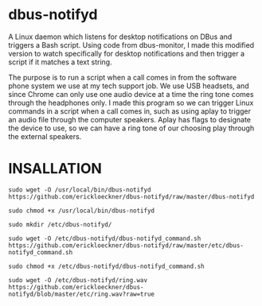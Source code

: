 # dbus-notifyd
A Linux daemon which listens for desktop notifications on DBus and triggers a Bash script. Using code from dbus-monitor, I made this modified version to watch specifically for desktop notifications and then trigger a script if it matches a text string.

The purpose is to run a script when a call comes in from the software phone system we use at my tech support job. We use USB headsets, and since Chrome can only use one audio device at a time the ring tone comes through the headphones only. I made this program so we can trigger Linux commands in a script when a call comes in, such as using aplay to trigger an audio file through the computer speakers. Aplay has flags to designate the device to use, so we can have a ring tone of our choosing play through the external speakers.

# INSALLATION

```sudo wget -O /usr/local/bin/dbus-notifyd https://github.com/erickloeckner/dbus-notifyd/raw/master/dbus-notifyd```

```sudo chmod +x /usr/local/bin/dbus-notifyd```

```sudo mkdir /etc/dbus-notifyd/```

```sudo wget -O /etc/dbus-notifyd/dbus-notifyd_command.sh https://github.com/erickloeckner/dbus-notifyd/raw/master/etc/dbus-notifyd_command.sh```

```sudo chmod +x /etc/dbus-notifyd/dbus-notifyd_command.sh```

```sudo wget -O /etc/dbus-notifyd/ring.wav https://github.com/erickloeckner/dbus-notifyd/blob/master/etc/ring.wav?raw=true```
